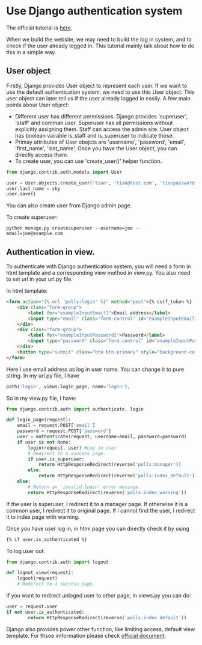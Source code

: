 # Use Django authentication system

The official tutorial is [here](https://docs.djangoproject.com/en/2.0/topics/auth/default/#user-objects).

When we build the website, we may need to build the log in system, and to check if the user already logged in. This tutorial mainly talk about how to do this in a simple way.

## User object

Firstly, Django provides User object to represent each user. If we want to use the default authentication system, we need to use this User object. This user object can later tell us if the user already logged in easily. A few main points abour User object:

* Different user has different permissions. Django provides 'superuser', 'staff' and comman user. Superuser has all permissions without explicitly assigning them. Staff can access the admin site. User object has boolean vairable is_staff and is_superuser to indicate those.
* Primay attributes of User obejcts are 'username', 'password', 'email', 'first_name', 'last_name'. Once you have the User object, you can directly access them. 
* To create user, you can use 'create_user()' helper function.

```python
from django.contrib.auth.models import User

user = User.objects.create_user('tian', 'tian@test.com', 'tianpassword')
user.last_name = sky
user.save()
```

You can also create user from Django admin page.

To create superuser:

```shell
python manage.py createsuperuser --username=joe --email=joe@example.com
```

## Authentication in view.

To authenticate with Django authentication system, you will need a form in html template and a corresponding view method in view.py. You also need to set url in your url.py file.

In html template:

```html
<form action="{% url 'polls:login' %}" method="post">{% csrf_token %}
    <div class="form-group">
        <label for="exampleInputEmail1">Email address</label>
        <input type="email" class="form-control" id="exampleInputEmail1" name="email" aria-describedby="emailHelp" placeholder="Enter email">
    </div>
    <div class="form-group">
        <label for="exampleInputPassword1">Password</label>
        <input type="password" class="form-control" id="exampleInputPassword1" name="password" placeholder="Password">
    </div>
    <button type="submit" class="btn btn-primary" style="background-color:green">Submit</button>
</form>
```

Here I use email address as log in user name. You can change it to pure string. In my url.py file, I have

```python
path('login', views.login_page, name='login'),
```

So in my view.py file, I have:

```python
from django.contrib.auth import authenticate, login

def login_page(request):
    email = request.POST['email']
    password = request.POST['password']
    user = authenticate(request, username=email, password=password)
    if user is not None:
        login(request, user) #Log in user
        # Redirect to a success page.
        if user.is_superuser:
            return HttpResponseRedirect(reverse('polls:manager'))
        else:
            return HttpResponseRedirect(reverse('polls:index_default'))
    else:
        # Return an 'invalid login' error message.
        return HttpResponseRedirect(reverse('polls:index_warning'))
```

If the user is superuser, I redirect it to a manager page. If otherwise it is a common user, I redirect it to original page. If I cannot find the user, I redirect it to index page with warning.

Once you have user log in, in html page you can directly check it by using 

```html
{% if user.is_authenticated %}
```

To log user out:

```python
from django.contrib.auth import logout

def logout_view(request):
    logout(request)
    # Redirect to a success page.
```

If you want to redirect unloged user to other page, in views.py you can do:

```python
user = request.user
if not user.is_authenticated:
        return HttpResponseRedirect(reverse('polls:index_default'))
```

Django also provides power other function, like limiting access, default view template. For thsoe imformation please check [official document](https://docs.djangoproject.com/en/2.0/topics/auth/default/#user-objects).
